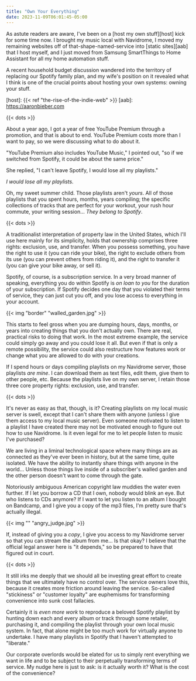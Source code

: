 ```yaml
---
title: "Own Your Everything"
date: 2023-11-09T06:01:45-05:00
---
```


As astute readers are aware, I've been on a [host my own stuff][host] kick for
some time now. I brought my music local with Navidrome, I moved my remaining
websites off of that-shape-named-service into [static sites][aab] that I host
myself, and I just moved from Samsung SmartThings to Home Assistant for all my
home automation stuff.

A recent household budget discussion wandered into the territory of replacing
our Spotify family plan, and my wife's position on it revealed what I think is
one of the crucial points about hosting your own systems: owning your stuff.

[host]: {{< ref "the-rise-of-the-indie-web" >}}
[aab]: https://aaronbieber.com

<!--more-->
{{< dots >}}

About a year ago, I got a year of free YouTube Premium through a promotion, and
that is about to end. YouTube Premium costs more than I want to pay, so we were
discussing what to do about it.

"YouTube Premium also includes YouTube Music," I pointed out, "so if we switched
from Spotify, it could be about the same price."

She replied, "I can't leave Spotify, I would lose all my playlists."

*I would lose all my playlists.*

Oh, my sweet summer child. Those playlists aren't *yours*. All of those
playlists that you spent hours, months, years compiling; the specific
collections of tracks that are perfect for your workout, your rush hour commute,
your writing session... *They belong to Spotify*.

{{< dots >}}

A traditionalist interpretation of property law in the United States, which I'll
use here mainly for its simplicity, holds that ownership comprises three rights:
exclusion, use, and transfer. When you possess something, you have the right to
use it (you can ride your bike), the right to exclude others from its use (you
can prevent others from riding it), and the right to transfer it (you can give
your bike away, or sell it).

Spotify, of course, is a subscription service. In a very broad manner of
speaking, everything you do within Spotify is *on loan to you* for the duration
of your subscription. If Spotify decides one day that you violated their terms
of service, they can just cut you off, and you lose access to everything in your
account.

{{< img "border" "walled_garden.jpg" >}}

This starts to feel gross when you are dumping hours, days, months, or years
into creating things that you don't actually own. There are real, practical
risks to doing that work. In the most extreme example, the service could simply
go away and you could lose it all. But even if that is only a remote
possibility, the service could also restructure how features work or change what
you are allowed to do with your creations.

If I spend hours or days compiling playlists on my Navidrome server, those
playlists *are mine*. I can download them as text files, edit them, give them to
other people, etc. Because the playlists live on my own server, I retain those
three core property rights: exclusion, use, and transfer.

{{< dots >}}

It's never as easy as that, though, is it? Creating playlists on my local music
server is swell, except that I can't share them with anyone (unless I give them
access to my local music server). Even someone motivated to listen to a playlist
I have created there may not be motivated enough to figure out how to use
Navidrome. Is it even legal for me to let people listen to music I've purchased?

We are living in a liminal technological space where many things are as
connected as they've ever been in history, but at the same time, quite isolated.
We have the ability to instantly share things with anyone in the world... Unless
those things live inside of a subscriber's walled garden and the other person
doesn't want to come through the gate.

Notoriously ambiguous American copyright law muddies the water even further. If
I let you borrow a CD that I own, nobody would blink an eye. But who listens to
CDs anymore? If I want to let you listen to an album I bought on Bandcamp, and I
give you a copy of the mp3 files, I'm pretty sure that's actually illegal.

{{< img "" "angry_judge.jpg" >}}

If, instead of giving you a *copy*, I give you access to my Navidrome server so
that you can stream the album from me... Is that okay? I believe that the
official legal answer here is "it depends," so be prepared to have that figured
out in court.

{{< dots >}}

It still irks me deeply that we should all be investing great effort to create
things that we ultimately have no control over. The service owners love this,
because it creates more friction around leaving the service. So-called
"stickiness" or "customer loyalty" are euphemisms for transforming convenience
into sunk cost fallacies.

Certainly it is *even more work* to reproduce a beloved Spotify playlist by
hunting down each and every album or track through some retailer, purchasing it,
and compiling the playlist through your own local music system. In fact, that
alone might be too much work for virtually anyone to undertake. I have many
playlists in Spotify that I haven't attempted to "liberate."

Our corporate overlords would be elated for us to simply rent everything we want
in life and to be subject to their perpetually transforming terms of service. My
nudge here is just to ask: is it actually worth it? What is the cost of the
convenience?
